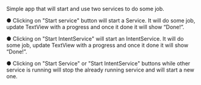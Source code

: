 Simple app that will start and use two services to do some job.

● Clicking on "Start service" button will start a Service.
It will do some job, update TextView with a progress and once it done it will show “Done!”.

● Clicking on "Start IntentService" will start an IntentService.
It will do some job, update TextView with a progress and once it done it will show “Done!”.

● Clicking on "Start Service" or "Start IntentService" buttons while other service is running
will stop the already running service and will start a new one.